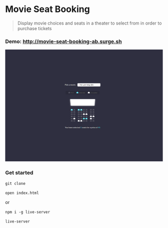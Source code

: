 # Movie Seat Booking

> Display movie choices and seats in a theater to select from in order to purchase tickets

### Demo: http://movie-seat-booking-ab.surge.sh
[![IMAGE ALT TEXT HERE](./screen.png)](https://radikal.ru/video/1mxIpdFTLCC)

### Get started

```shell script
git clone
```
```shell script
open index.html
```
or
```shell script
npm i -g live-server
```
```shell script
live-server
```
